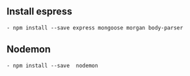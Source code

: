 
## Install espress
    - npm install --save express mongoose morgan body-parser

## Nodemon
    - npm install --save  nodemon
